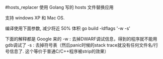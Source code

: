 #hosts_replacer
使用 Golang 写的 hosts 文件替换应用

支持 windows XP 和 Mac OS.

编译使用下面参数, 减少将近 50% 体积
go build -ldflags '-w -s'

下面的解释都是 Google 来的
-w : 去掉DWARF调试信息，得到的程序就不能用gdb调试了
-s : 去掉符号表（然后panic时候的stack trace就没有任何文件名/行号信息了. 这个等价于普通C/C++程序被strip的效果）
